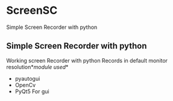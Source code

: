 # ScreenSC
Simple Screen Recorder with python

## **Simple Screen Recorder with python**

Working screen Recorder with python
Records in default monitor resolution\**module used**
- pyautogui 
- OpenCv 
- PyQt5 For gui
